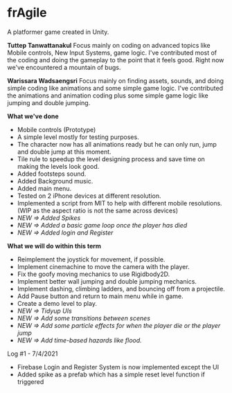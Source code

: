 # frAgile
A platformer game created in Unity.

**Tuttep Tanwattanakul**
Focus mainly on coding on advanced topics like Mobile controls, New Input Systems, game logic. I've contributed most of the coding and doing the gameplay to the point that it feels good. Right now we've encountered a mountain of bugs.

**Warissara Wadsaengsri**
Focus mainly on finding assets, sounds, and doing simple coding like animations and some simple game logic. I've contributed the animations and animation coding plus some simple game logic like jumping and double jumping.

**What we've done**
- Mobile controls (Prototype)
- A simple level mostly for testing purposes.
- The character now has all animations ready but he can only run, jump and double jump at this moment.
- Tile rule to speedup the level designing process and save time on making the levels look good.
- Added footsteps sound.
- Added Background music.
- Added main menu.
- Tested on 2 iPhone devices at different resolution.
- Implemented a script from MIT to help with different mobile resolutions. (WIP as the aspect ratio is not the same across devices)
- *NEW => Added Spikes*
- *NEW => Added a basic game loop once the player has died*
- *NEW => Added login and Register*

**What we will do within this term**
- Reimplement the joystick for movement, if possible.
- Implement cinemachine to move the camera with the player.
- Fix the goofy moving mechanics to use Rigidbody2D.
- Implement better wall jumping and double jumping mechanics.
- Implement dashing, climbing ladders, and bouncing off from a projectile.
- Add Pause button and return to main menu while in game.
- Create a demo level to play.
- *NEW => Tidyup UIs*
- *NEW => Add some transitions between scenes*
- *NEW => Add some particle effects for when the player die or the player jump*
- *NEW => Add time-based hazards like flood.*

Log #1 - 7/4/2021
- Firebase Login and Register System is now implemented except the UI
- Added spike as a prefab which has a simple reset level function if triggered
